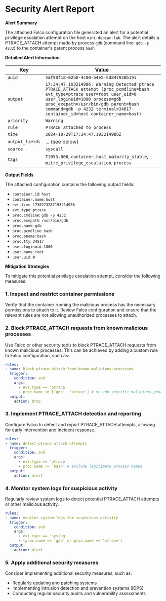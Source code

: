 **Security Alert Report**
==========================

**Alert Summary**

The attached Falco configuration file generated an alert for a potential privilege escalation attempt on the host `mini-debian-lab`. The alert details a PTRACE_ATTACH attempt made by process `gdb` (command line: `gdb -p 4232`) to the container's parent process `bash`.

**Detailed Alert Information**

| Key | Value |
| --- | --- |
| `uuid` | `5af98f18-02b0-4c00-b4e5-5d847930b191` |
| `output` | `17:34:47.193214986: Warning Detected ptrace PTRACE_ATTACH attempt (proc_pcmdline=bash evt_type=ptrace user=root user_uid=0 user_loginuid=1000 process=gdb proc_exepath=/usr/bin/gdb parent=bash command=gdb -p 4232 terminal=34817 container_id=host container_name=host)` |
| `priority` | `Warning` |
| `rule` | `PTRACE attached to process` |
| `time` | `2024-10-29T17:34:47.193214986Z` |
| `output_fields` | ... (see below) |
| `source` | `syscall` |
| `tags` | `T1055.008`, `container`, `host`, `maturity_stable`, `mitre_privilege_escalation`, `process` |

**Output Fields**

The attached configuration contains the following output fields:

* `container.id`: `host`
* `container.name`: `host`
* `evt.time`: `1730223287193214986`
* `evt.type`: `ptrace`
* `proc.cmdline`: `gdb -p 4232`
* `proc.exepath`: `/usr/bin/gdb`
* `proc.name`: `gdb`
* `proc.pcmdline`: `bash`
* `proc.pname`: `bash`
* `proc.tty`: `34817`
* `user.loginuid`: `1000`
* `user.name`: `root`
* `user.uid`: `0`

**Mitigation Strategies**

To mitigate this potential privilege escalation attempt, consider the following measures:

### 1. Inspect and restrict container permissions

Verify that the container running the malicious process has the necessary permissions to attach to it. Review Falco configuration and ensure that the relevant rules are not allowing unauthorized processes to attach.

### 2. Block PTRACE_ATTACH requests from known malicious processes

Use Falco or other security tools to block PTRACE_ATTACH requests from known malicious processes. This can be achieved by adding a custom rule to Falco configuration, such as:

```yaml
rules:
- name: block-ptrace-attach-from-known-malicious-processes
  trigger:
    condition: and
    args:
      - evt.type == 'ptrace'
      - proc.name in ['gdb', 'strace'] # or add specific malicious process names
  output:
    action: drop
```

### 3. Implement PTRACE_ATTACH detection and reporting

Configure Falco to detect and report PTRACE_ATTACH attempts, allowing for early intervention and incident response.

```yaml
rules:
- name: detect-ptrace-attach-attempts
  trigger:
    condition: and
    args:
      - evt.type == 'ptrace'
      - proc.name != 'bash' # exclude legitimate process names
  output:
    action: alert
```

### 4. Monitor system logs for suspicious activity

Regularly review system logs to detect potential PTRACE_ATTACH attempts or other malicious activity.

```yaml
rules:
- name: monitor-system-logs-for-suspicious-activity
  trigger:
    condition: and
    args:
      - evt.type == 'syslog'
      - (proc.name == 'gdb' or proc.name == 'strace')
  output:
    action: alert
```

### 5. Apply additional security measures

Consider implementing additional security measures, such as:

*   Regularly updating and patching systems
*   Implementing intrusion detection and prevention systems (IDPS)
*   Conducting regular security audits and vulnerability assessments